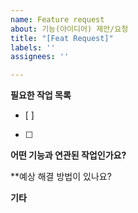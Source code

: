 ```yaml
---
name: Feature request
about: 기능(아이디어) 제안/요청
title: "[Feat Request]"
labels: ''
assignees: ''

---
```


**필요한 작업 목록**
- [ ]
- [ ]

**어떤 기능과 연관된 작업인가요?**

**예상 해결 방법이 있나요?

**기타**
